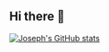 ## Hi there 👋

[![Joseph's GitHub stats](https://github-readme-stats.vercel.app/api?username=JosephTHDVy)](https://github.com/JosephTHDVy/github-readme-stats)
